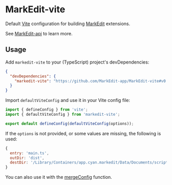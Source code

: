 # MarkEdit-vite

Default [Vite](https://vite.dev/) configuration for building [MarkEdit](https://github.com/MarkEdit-app/MarkEdit) extensions.

See [MarkEdit-api](https://github.com/MarkEdit-app/MarkEdit-api) to learn more.

## Usage

Add `markedit-vite` to your (TypeScript) project's devDependencies:

```json
{
  "devDependencies": {
    "markedit-vite": "https://github.com/MarkEdit-app/MarkEdit-vite#v0.2.0"
  }
}
```

Import `defaultViteConfig` and use it in your Vite config file:

```ts
import { defineConfig } from 'vite';
import { defaultViteConfig } from 'markedit-vite';

export default defineConfig(defaultViteConfig(options));
```

If the `options` is not provided, or some values are missing, the following is used:

```js
{
  entry: 'main.ts',
  outDir: 'dist',
  destDir: '/Library/Containers/app.cyan.markedit/Data/Documents/scripts/',
}
```

You can also use it with the [mergeConfig](https://vite.dev/guide/api-javascript#mergeconfig) function.
